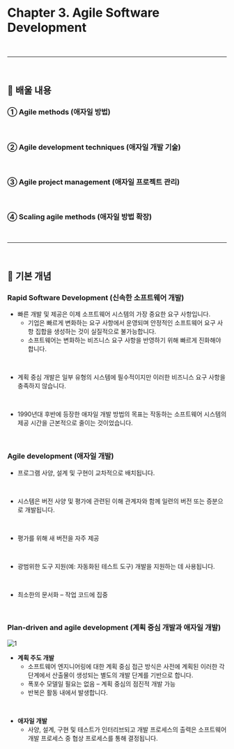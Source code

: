 # Chapter 3. Agile Software Development
<br>

---
<br>

## 🍏 배울 내용
### ① Agile methods (애자일 방법)
<br>

### ② Agile development techniques (애자일 개발 기술)
<br>

### ③ Agile project management (애자일 프로젝트 관리)
<br>

### ④ Scaling agile methods (애자일 방법 확장)
<br>

---
<br>

## 🍏 기본 개념

### Rapid Software Development (신속한 소프트웨어 개발)
- 빠른 개발 및 제공은 이제 소프트웨어 시스템의 가장 중요한 요구 사항입니다.
  - 기업은 빠르게 변화하는 요구 사항에서 운영되며 안정적인 소프트웨어 요구 사항 집합을 생성하는 것이 실질적으로 불가능합니다.
  - 소프트웨어는 변화하는 비즈니스 요구 사항을 반영하기 위해 빠르게 진화해야 합니다.
<br>

- 계획 중심 개발은 일부 유형의 시스템에 필수적이지만 이러한 비즈니스 요구 사항을 충족하지 않습니다.
<br>

- 1990년대 후반에 등장한 애자일 개발 방법의 목표는 작동하는 소프트웨어 시스템의 제공 시간을 근본적으로 줄이는 것이었습니다.
<br>


### Agile development (애자일 개발)
- 프로그램 사양, 설계 및 구현이 교차적으로 배치됩니다.
<br>

- 시스템은 버전 사양 및 평가에 관련된 이해 관계자와 함께 일련의 버전 또는 증분으로 개발됩니다.
<br>

- 평가를 위해 새 버전을 자주 제공
<br>

- 광범위한 도구 지원(예: 자동화된 테스트 도구)
개발을 지원하는 데 사용됩니다.
<br>

- 최소한의 문서화 – 작업 코드에 집중
<br>


### Plan-driven and agile development (계획 중심 개발과 애자일 개발)
![1](https://i.imgur.com/Gu5lmJd.png)

- **계획 주도 개발**
  - 소프트웨어 엔지니어링에 대한 계획 중심 접근 방식은 사전에 계획된 이러한 각 단계에서 산출물이 생성되는 별도의 개발 단계를 기반으로 합니다.
  - 폭포수 모델일 필요는 없음 – 계획 중심의 점진적 개발 가능
  - 반복은 활동 내에서 발생합니다.
<br>

- **애자일 개발**
  - 사양, 설계, 구현 및 테스트가 인터리브되고 개발 프로세스의 출력은 소프트웨어 개발 프로세스 중 협상 프로세스를 통해 결정됩니다.